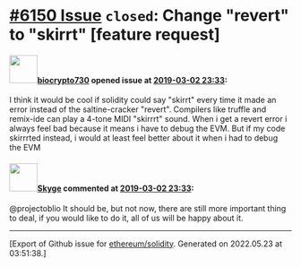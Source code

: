 # [\#6150 Issue](https://github.com/ethereum/solidity/issues/6150) `closed`: Change "revert" to "skirrt" [feature request]

#### <img src="https://avatars.githubusercontent.com/u/38660876?v=4" width="50">[biocrypto730](https://github.com/biocrypto730) opened issue at [2019-03-02 23:33](https://github.com/ethereum/solidity/issues/6150):

I think it would be cool if solidity could say "skirrt" every time it made an error instead of the saltine-cracker "revert". Compilers like truffle and remix-ide can play a 4-tone MIDI "skirrrt" sound. When i get a revert error i always feel bad because it means i have to debug the EVM. But if my code skirrrted instead, i would at least feel better about it when i had to debug the EVM

#### <img src="https://avatars.githubusercontent.com/u/27282380?u=c3aa940fa56a7641bbb85c767b743ce4888c6ea7&v=4" width="50">[Skyge](https://github.com/Skyge) commented at [2019-03-02 23:33](https://github.com/ethereum/solidity/issues/6150#issuecomment-469123372):

@projectoblio It should be, but not now, there are still more important thing to deal, if you would like to do it, all of us will be happy about it.


-------------------------------------------------------------------------------



[Export of Github issue for [ethereum/solidity](https://github.com/ethereum/solidity). Generated on 2022.05.23 at 03:51:38.]
